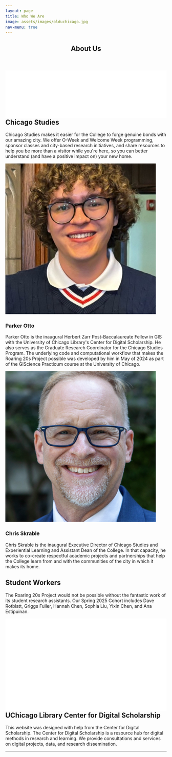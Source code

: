 ```yaml
---
layout: page
title: Who We Are
image: assets/images/olduchicago.jpg
nav-menu: true
---
```


<!-- Main -->
<div id="main" class="alt">

<!-- One -->
<section id="one">
	<div class="inner">
		<header class="major">
			<h1>About Us</h1>
		</header>

<!-- Content -->
<img src="assets/images/chistudies.jpg"
     alt="Chicago Studies Logo"
     style="float: left;" />
<h2 id="content">Chicago Studies</h2>
<p>Chicago Studies makes it easier for the College to forge genuine bonds with our amazing city. We offer O-Week and Welcome Week programming, sponsor classes and city-based research initiatives, and share resources to help you be more than a visitor while you're here, so you can better understand (and have a positive impact on) your new home.</p>
<div class="row">
	<div class="6u 12u$(small)">
		<img src="assets/images/potto.jpg"
     		alt="Parker Otto Headshot"/>
		<h3>Parker Otto</h3>
		<p>Parker Otto is the inaugural Herbert Zarr Post-Baccalaureate Fellow in GIS with the University of Chicago Library's Center for Digital Scholarship.  He also serves as the Graduate Research Coordinator for the Chicago Studies Program.  The underlying code and computational workflow that makes the Roaring 20s Project possible was developed by him in May of 2024 as part of the GIScience Practicum course at the University of Chicago.</p>
	</div>
	<div class="6u$ 12u$(small)">
		<img src="assets/images/cskrable.jpg"
			alt="Chris Skrable Headshot"/>
		<h3>Chris Skrable</h3>
		<p>Chris Skrable is the inaugural Executive Director of Chicago Studies and Experiential Learning and Assistant Dean of the College.  In that capacity, he works to co-create respectful academic projects and partnerships that help the College learn from and with the communities of the city in which it makes its home.</p>
	</div>
</div>
<h2 id="content">Student Workers</h2>
<p>The Roaring 20s Project would not be possible without the fantastic work of its student research assistants.  Our Spring 2025 Cohort includes Dave Rotblatt, Griggs Fuller, Hannah Chen, Sophia Liu, Yixin Chen, and Ana Estipuinan.</p>

<img src="assets/images/cdslogo.png"
     alt="CDS Logo"
     style="float: left;" />
<h2 id="content">UChicago Library Center for Digital Scholarship</h2>
<p>This website was designed with help from the Center for Digital Scholarship. The Center for Digital Scholarship is a resource hub for digital methods in research and learning. We provide consultations and services on digital projects, data, and research dissemination.</p>
<hr class="major" />

</div>
</section>

</div>
